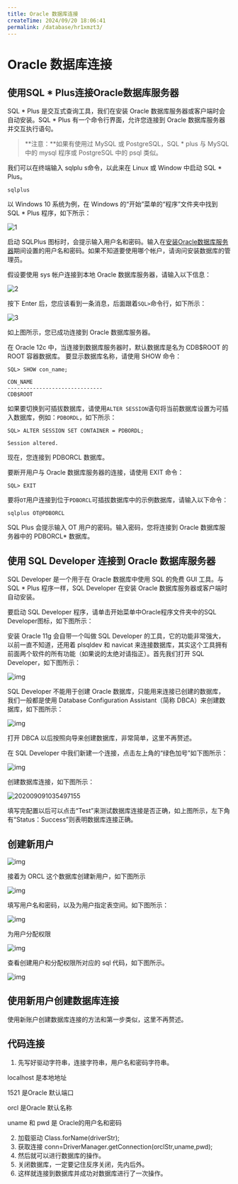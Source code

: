 ```yaml
---
title: Oracle 数据库连接
createTime: 2024/09/20 18:06:41
permalink: /database/hr1xmzt3/
---
```

# Oracle 数据库连接

## 使用SQL * Plus连接Oracle数据库服务器

SQL * Plus 是交互式查询工具，我们在安装 Oracle 数据库服务器或客户端时会自动安装。SQL * Plus 有一个命令行界面，允许您连接到 Oracle 数据库服务器并交互执行语句。

> **注意：**如果有使用过 MySQL 或 PostgreSQL，SQL * plus 与 MySQL 中的 mysql 程序或 PostgreSQL 中的 psql 类似。

我们可以在终端输入 sqlplu s命令，以此来在 Linux 或 Window 中启动 SQL * Plus。

```
sqlplus
```

以 Windows 10 系统为例，在 Windows 的“开始”菜单的“程序”文件夹中找到 SQL * Plus 程序，如下所示：

![1](https://y.creammint.cn/articles/images/1528080107802185.png)

启动 SQLPlus 图标时，会提示输入用户名和密码。输入在[安装Oracle数据库服务器](https://www.w3cschool.cn/oraclejc/oraclejc-vuqx2qqu.html)期间设置的用户名和密码。如果不知道要使用哪个帐户，请询问安装数据库的管理员。

假设要使用 sys 帐户连接到本地 Oracle 数据库服务器，请输入以下信息：

![2](https://y.creammint.cn/articles/images/1528080173925055.png)

按下 Enter 后，您应该看到一条消息，后面跟着`SQL>`命令行，如下所示：

![3](https://y.creammint.cn/articles/images/1528080187175813.png)

如上图所示，您已成功连接到 Oracle 数据库服务器。



在 Oracle 12c 中，当连接到数据库服务器时，默认数据库是名为 CDB$ROOT 的 ROOT 容器数据库。 要显示数据库名称，请使用 SHOW 命令：

```
SQL> SHOW con_name;

CON_NAME
------------------------------
CDB$ROOT
```

如果要切换到可插拔数据库，请使用`ALTER SESSION`语句将当前数据库设置为可插入数据库，例如：`PDBORDL`，如下所示：

```
SQL> ALTER SESSION SET CONTAINER = PDBORDL;

Session altered.
```

现在，您连接到 PDBORCL 数据库。

要断开用户与 Oracle 数据库服务器的连接，请使用 EXIT 命令：

```
SQL> EXIT
```

要将`OT`用户连接到位于`PDBORCL`可插拔数据库中的示例数据库，请输入以下命令：

```
sqlplus OT@PDBORCL
```

SQL Plus 会提示输入 OT 用户的密码。输入密码，您将连接到 Oracle 数据库服务器中的 PDBORCL* 数据库。

## 使用 SQL Developer 连接到 Oracle 数据库服务器

SQL Developer 是一个用于在 Oracle 数据库中使用 SQL 的免费 GUI 工具。与 SQL * Plus 程序一样，SQL Developer 在安装 Oracle 数据库服务器或客户端时自动安装。

要启动 SQL Developer 程序，请单击开始菜单中Oracle程序文件夹中的SQL Developer图标，如下图所示：

安装 Oracle 11g 会自带一个叫做 SQL Developer 的工具，它的功能非常强大，以前一直不知道，还用着 plsqldev 和 navicat 来连接数据库，其实这个工具拥有前面两个软件的所有功能（如果说的太绝对请指正）。首先我们打开 SQL Developer，如下图所示：

![img](https://y.creammint.cn/articles/images/202009091035475685.gif)

SQL Developer 不能用于创建 Oracle 数据库，只能用来连接已创建的数据库，我们一般都是使用 Database Configuration Assistant（简称 DBCA）来创建数据库，如下图所示：

![img](https://y.creammint.cn/articles/images/202009091035489875.gif)

打开 DBCA 以后按照向导来创建数据库，非常简单，这里不再赘述。

在 SQL Developer 中我们新建一个连接，点击左上角的“绿色加号”如下图所示：

![img](https://y.creammint.cn/articles/images/202009091035484915.gif)

创建数据库连接，如下图所示：

![202009091035497155](https://y.creammint.cn/articles/images/1658711982898745.png)

填写完配置以后可以点击“Test”来测试数据库连接是否正确，如上图所示，左下角有“Status：Success”则表明数据库连接正确。

## 创建新用户

![img](https://y.creammint.cn/articles/images/202009091035496995.gif)

接着为 ORCL 这个数据库创建新用户，如下图所示

![img](https://y.creammint.cn/articles/images/202009091035505348.gif)

填写用户名和密码，以及为用户指定表空间。如下图所示：

![img](https://y.creammint.cn/articles/images/202009091035505811.gif)

为用户分配权限

![img](https://y.creammint.cn/articles/images/202009091035515415.gif)

 查看创建用户和分配权限所对应的 sql 代码，如下图所示。

![img](https://y.creammint.cn/articles/images/202009091035511268.gif)

## 使用新用户创建数据库连接

使用新账户创建数据库连接的方法和第一步类似，这里不再赘述。



## 代码连接

1. 先写好驱动字符串，连接字符串，用户名和密码字符串。

localhost 是本地地址

1521 是Oracle 默认端口

orcl 是Oracle 默认名称

uname 和 pwd 是 Oracle的用户名和密码

2. 加载驱动 Class.forName(driverStr);
3. 获取连接 conn=DriverManager.getConnection(orclStr,uname,pwd);
4. 然后就可以进行数据库的操作。
5. 关闭数据库，一定要记住反序关闭，先内后外。
6. 这样就连接到数据库并成功对数据库进行了一次操作。
